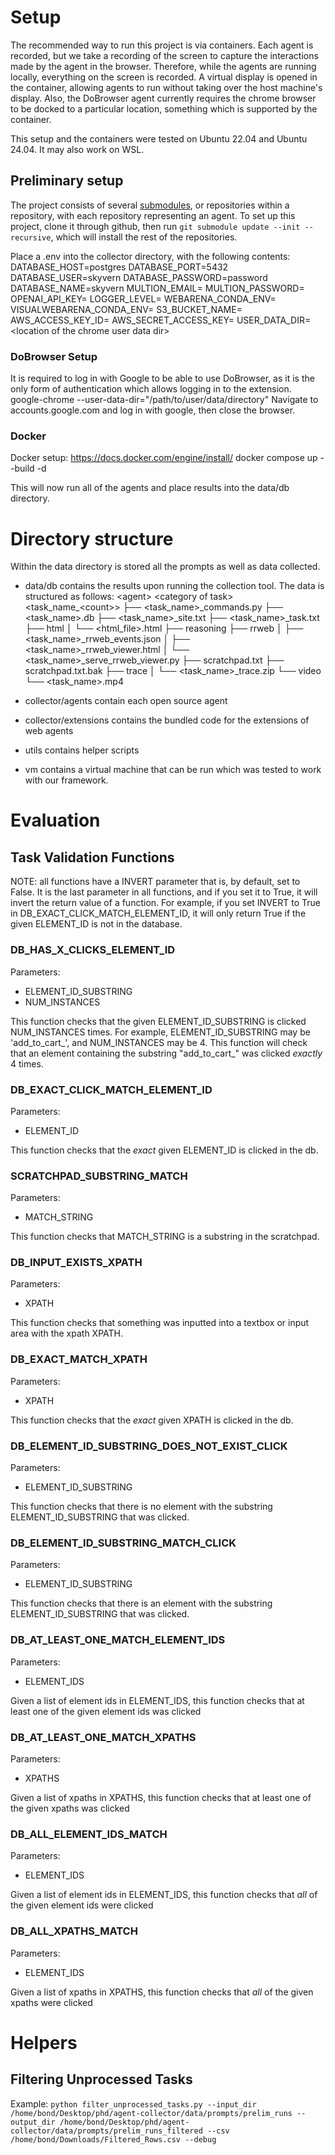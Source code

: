 # Setup

The recommended way to run this project is via containers. Each agent is recorded, but we take a recording of the screen to capture the interactions made by the agent in the browser. Therefore, while the agents are running locally, everything on the screen is recorded. A virtual display is opened in the container, allowing agents to run without taking over the host machine's display.
Also, the DoBrowser agent currently requires the chrome browser to be docked to a particular location, something which is supported by the container.

This setup and the containers were tested on Ubuntu 22.04 and Ubuntu 24.04. It may also work on WSL.

## Preliminary setup

The project consists of several [submodules](https://git-scm.com/book/en/v2/Git-Tools-Submodules), or repositories within a repository, with each repository representing an agent. To set up this project, clone it through github, then run `git submodule update --init --recursive`, which will install the rest of the repositories.

Place a .env into the collector directory, with the following contents:
DATABASE_HOST=postgres
DATABASE_PORT=5432
DATABASE_USER=skyvern
DATABASE_PASSWORD=password
DATABASE_NAME=skyvern
MULTION_EMAIL=
MULTION_PASSWORD=
OPENAI_API_KEY=
LOGGER_LEVEL=
WEBARENA_CONDA_ENV=
VISUALWEBARENA_CONDA_ENV=
S3_BUCKET_NAME=
AWS_ACCESS_KEY_ID=
AWS_SECRET_ACCESS_KEY=
USER_DATA_DIR=\<location of the chrome user data dir\>

### DoBrowser Setup

It is required to log in with Google to be able to use DoBrowser, as it is the only form of authentication which allows logging in to the extension.
google-chrome --user-data-dir="/path/to/user/data/directory"
Navigate to accounts.google.com and log in with google, then close the browser.

### Docker

Docker setup: <https://docs.docker.com/engine/install/>
docker compose up --build -d

This will now run all of the agents and place results into the data/db directory.

# Directory structure

Within the data directory is stored all the prompts as well as data collected.

- data/db contains the results upon running the collection tool. The data is structured as follows:
\<agent>
    \<category of task>
        \<task_name_\<count>>
            ├── \<task_name>_commands.py
            ├── \<task_name>.db
            ├── \<task_name>_site.txt
            ├── \<task_name>_task.txt
            ├── html
            │   └── \<html_file>.html
            ├── reasoning
            ├── rrweb
            │   ├── \<task_name>_rrweb_events.json
            │   ├── \<task_name>_rrweb_viewer.html
            │   └── \<task_name>_serve_rrweb_viewer.py
            ├── scratchpad.txt
            ├── scratchpad.txt.bak
            ├── trace
            │   └── \<task_name>_trace.zip
            └── video
                └── \<task_name>.mp4

- collector/agents contain each open source agent
- collector/extensions contains the bundled code for the extensions of web agents
- utils contains helper scripts
- vm contains a virtual machine that can be run which was tested to work with our framework.

# Evaluation

## Task Validation Functions

NOTE: all functions have a INVERT parameter that is, by default, set to False. It is the last parameter in all functions, and if you set it to True, it will invert the return value of a function. For example, if you set INVERT to True in DB_EXACT_CLICK_MATCH_ELEMENT_ID, it will only return True if the given ELEMENT_ID is not in the database.

### DB_HAS_X_CLICKS_ELEMENT_ID

Parameters:

- ELEMENT_ID_SUBSTRING
- NUM_INSTANCES

This function checks that the given ELEMENT_ID_SUBSTRING is clicked NUM_INSTANCES times. For example, ELEMENT_ID_SUBSTRING may be 'add_to_cart_', and NUM_INSTANCES may be 4. This function will check that an element containing the substring "add_to_cart_" was clicked *exactly* 4 times.

### DB_EXACT_CLICK_MATCH_ELEMENT_ID

Parameters:

- ELEMENT_ID

This function checks that the *exact* given ELEMENT_ID is clicked in the db.

### SCRATCHPAD_SUBSTRING_MATCH

Parameters:

- MATCH_STRING

This function checks that MATCH_STRING is a substring in the scratchpad.

### DB_INPUT_EXISTS_XPATH

Parameters:

- XPATH

This function checks that something was inputted into a textbox or input area with the xpath XPATH.

### DB_EXACT_MATCH_XPATH

Parameters:

- XPATH

This function checks that the *exact* given XPATH is clicked in the db.

### DB_ELEMENT_ID_SUBSTRING_DOES_NOT_EXIST_CLICK

Parameters:

- ELEMENT_ID_SUBSTRING

This function checks that there is no element with the substring ELEMENT_ID_SUBSTRING that was clicked.

### DB_ELEMENT_ID_SUBSTRING_MATCH_CLICK

Parameters:

- ELEMENT_ID_SUBSTRING

This function checks that there is an element with the substring ELEMENT_ID_SUBSTRING that was clicked.

### DB_AT_LEAST_ONE_MATCH_ELEMENT_IDS

Parameters:

- ELEMENT_IDS

Given a list of element ids in ELEMENT_IDS, this function checks that at least one of the given element ids was clicked

### DB_AT_LEAST_ONE_MATCH_XPATHS

Parameters:

- XPATHS

Given a list of xpaths in XPATHS, this function checks that at least one of the given xpaths was clicked

### DB_ALL_ELEMENT_IDS_MATCH

Parameters:

- ELEMENT_IDS

Given a list of element ids in ELEMENT_IDS, this function checks that *all* of the given element ids were clicked

### DB_ALL_XPATHS_MATCH

Parameters:

- ELEMENT_IDS

Given a list of xpaths in XPATHS, this function checks that *all* of the given xpaths were clicked

# Helpers
## Filtering Unprocessed Tasks
Example: `python filter_unprocessed_tasks.py --input_dir /home/bond/Desktop/phd/agent-collector/data/prompts/prelim_runs --output_dir /home/bond/Desktop/phd/agent-collector/data/prompts/prelim_runs_filtered --csv /home/bond/Downloads/Filtered_Rows.csv --debug`